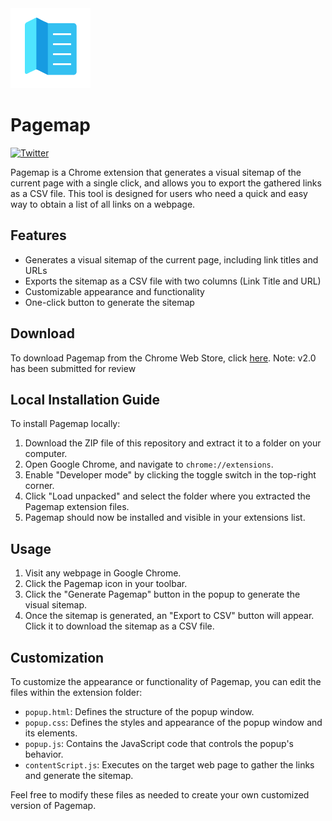 <img src="icon128.png" alt="Pagemap Icon">

# Pagemap

<p align="left"><a href="https://twitter.com/willgibs"><img src="https://img.shields.io/twitter/url/https/twitter.com/willgibs.svg?style=social&label=Follow%20%40willgibs" alt="Twitter"></a></p>

Pagemap is a Chrome extension that generates a visual sitemap of the current page with a single click, and allows you to export the gathered links as a CSV file. This tool is designed for users who need a quick and easy way to obtain a list of all links on a webpage.

## Features

- Generates a visual sitemap of the current page, including link titles and URLs
- Exports the sitemap as a CSV file with two columns (Link Title and URL)
- Customizable appearance and functionality
- One-click button to generate the sitemap

## Download

To download Pagemap from the Chrome Web Store, click [here](https://chrome.google.com/webstore/detail/pagemap/kmgkhecojimncfnoiaajcpekejfklejl).
Note: v2.0 has been submitted for review

## Local Installation Guide

To install Pagemap locally:

1. Download the ZIP file of this repository and extract it to a folder on your computer.
2. Open Google Chrome, and navigate to `chrome://extensions`.
3. Enable "Developer mode" by clicking the toggle switch in the top-right corner.
4. Click "Load unpacked" and select the folder where you extracted the Pagemap extension files.
5. Pagemap should now be installed and visible in your extensions list.

## Usage

1. Visit any webpage in Google Chrome.
2. Click the Pagemap icon in your toolbar.
3. Click the "Generate Pagemap" button in the popup to generate the visual sitemap.
4. Once the sitemap is generated, an "Export to CSV" button will appear. Click it to download the sitemap as a CSV file.

## Customization

To customize the appearance or functionality of Pagemap, you can edit the files within the extension folder:

- `popup.html`: Defines the structure of the popup window.
- `popup.css`: Defines the styles and appearance of the popup window and its elements.
- `popup.js`: Contains the JavaScript code that controls the popup's behavior.
- `contentScript.js`: Executes on the target web page to gather the links and generate the sitemap.

Feel free to modify these files as needed to create your own customized version of Pagemap.
